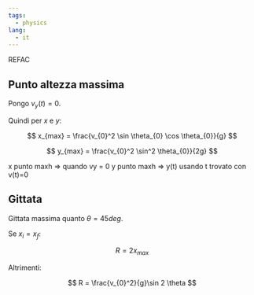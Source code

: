 ```yaml
---
tags:
  - physics
lang:
  - it
---
```

REFAC
## Punto altezza massima

Pongo $v_{y}(t) = 0$.

Quindi per $x$ e $y$:

$$
x_{max} = \frac{v_{0}^2 \sin \theta_{0} \cos \theta_{0}}{g}
$$

$$
y_{max} = \frac{v_{0}^2 \sin^2 \theta_{0}}{2g}
$$

x punto maxh => quando vy = 0
y punto maxh => y(t) usando t trovato con v(t)=0

## Gittata

Gittata massima quanto $\theta = 45deg$.

Se $x_i = x_f$:

$$
R = 2x_{max}
$$

Altrimenti:

$$
R = \frac{v_{0}^2}{g}\sin 2 \theta
$$


